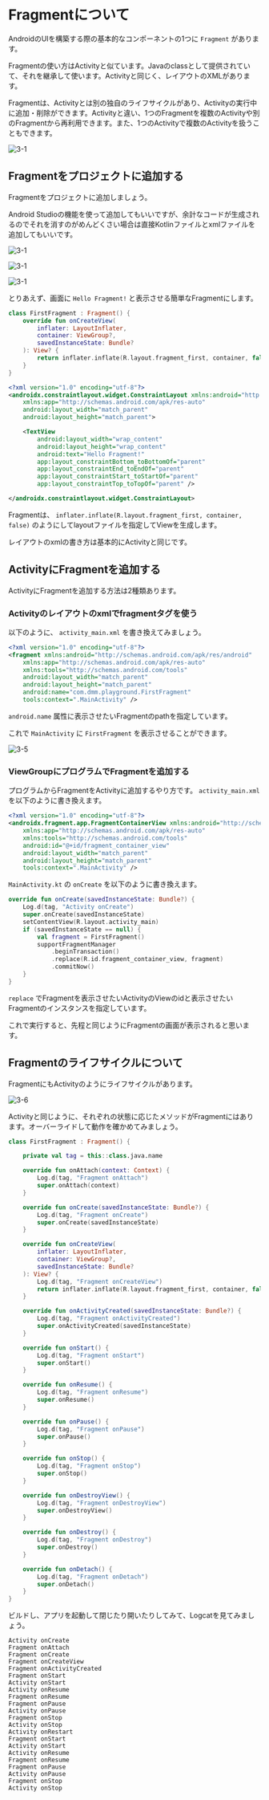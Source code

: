 # Fragmentについて

AndroidのUIを構築する際の基本的なコンポーネントの1つに `Fragment` があります。

Fragmentの使い方はActivityと似ています。Javaのclassとして提供されていて、それを継承して使います。Activityと同じく、レイアウトのXMLがあります。

Fragmentは、Activityとは別の独自のライフサイクルがあり、Activityの実行中に追加・削除ができます。Activityと違い、1つのFragmentを複数のActivityや別のFragmentから再利用できます。また、1つのActivityで複数のActivityを扱うこともできます。

![3-1](image/3-1.jpg)

## Fragmentをプロジェクトに追加する

Fragmentをプロジェクトに追加しましょう。

Android Studioの機能を使って追加してもいいですが、余計なコードが生成されるのでそれを消すのがめんどくさい場合は直接Kotlinファイルとxmlファイルを追加してもいいです。

![3-1](image/3-2.png)

![3-1](image/3-3.png)

![3-1](image/3-4.png)

とりあえず、画面に `Hello Fragment!` と表示させる簡単なFragmentにします。

```kotlin
class FirstFragment : Fragment() {
    override fun onCreateView(
        inflater: LayoutInflater,
        container: ViewGroup?,
        savedInstanceState: Bundle?
    ): View? {
        return inflater.inflate(R.layout.fragment_first, container, false)
    }
}
```

```xml
<?xml version="1.0" encoding="utf-8"?>
<androidx.constraintlayout.widget.ConstraintLayout xmlns:android="http://schemas.android.com/apk/res/android"
    xmlns:app="http://schemas.android.com/apk/res-auto"
    android:layout_width="match_parent"
    android:layout_height="match_parent">

    <TextView
        android:layout_width="wrap_content"
        android:layout_height="wrap_content"
        android:text="Hello Fragment!"
        app:layout_constraintBottom_toBottomOf="parent"
        app:layout_constraintEnd_toEndOf="parent"
        app:layout_constraintStart_toStartOf="parent"
        app:layout_constraintTop_toTopOf="parent" />

</androidx.constraintlayout.widget.ConstraintLayout>
```

Fragmentは、 `inflater.inflate(R.layout.fragment_first, container, false)` のようにしてlayoutファイルを指定してViewを生成します。

レイアウトのxmlの書き方は基本的にActivityと同じです。

## ActivityにFragmentを追加する

ActivityにFragmentを追加する方法は2種類あります。

### Activityのレイアウトのxmlでfragmentタグを使う

以下のように、 `activity_main.xml` を書き換えてみましょう。

```xml
<?xml version="1.0" encoding="utf-8"?>
<fragment xmlns:android="http://schemas.android.com/apk/res/android"
    xmlns:app="http://schemas.android.com/apk/res-auto"
    xmlns:tools="http://schemas.android.com/tools"
    android:layout_width="match_parent"
    android:layout_height="match_parent"
    android:name="com.dmm.playground.FirstFragment"
    tools:context=".MainActivity" />
```

`android.name` 属性に表示させたいFragmentのpathを指定しています。

これで `MainActivity` に `FirstFragment` を表示させることができます。

![3-5](image/3-5.png)

### ViewGroupにプログラムでFragmentを追加する

プログラムからFragmentをActivityに追加するやり方です。 `activity_main.xml` を以下のように書き換えます。

```xml
<?xml version="1.0" encoding="utf-8"?>
<androidx.fragment.app.FragmentContainerView xmlns:android="http://schemas.android.com/apk/res/android"
    xmlns:app="http://schemas.android.com/apk/res-auto"
    xmlns:tools="http://schemas.android.com/tools"
    android:id="@+id/fragment_container_view"
    android:layout_width="match_parent"
    android:layout_height="match_parent"
    tools:context=".MainActivity" />
```

`MainActivity.kt` の `onCreate` を以下のように書き換えます。

```kotlin
override fun onCreate(savedInstanceState: Bundle?) {
    Log.d(tag, "Activity onCreate")
    super.onCreate(savedInstanceState)
    setContentView(R.layout.activity_main)
    if (savedInstanceState == null) {
        val fragment = FirstFragment()
        supportFragmentManager
            .beginTransaction()
            .replace(R.id.fragment_container_view, fragment)
            .commitNow()
    }
}
```

`replace` でFragmentを表示させたいActivityのViewのidと表示させたいFragmentのインスタンスを指定しています。

これで実行すると、先程と同じようにFragmentの画面が表示されると思います。

## Fragmentのライフサイクルについて

FragmentにもActivityのようにライフサイクルがあります。

![3-6](image/3-6.png)

Activityと同じように、それぞれの状態に応じたメソッドがFragmentにはあります。オーバーライドして動作を確かめてみましょう。

```kotlin
class FirstFragment : Fragment() {

    private val tag = this::class.java.name

    override fun onAttach(context: Context) {
        Log.d(tag, "Fragment onAttach")
        super.onAttach(context)
    }

    override fun onCreate(savedInstanceState: Bundle?) {
        Log.d(tag, "Fragment onCreate")
        super.onCreate(savedInstanceState)
    }

    override fun onCreateView(
        inflater: LayoutInflater,
        container: ViewGroup?,
        savedInstanceState: Bundle?
    ): View? {
        Log.d(tag, "Fragment onCreateView")
        return inflater.inflate(R.layout.fragment_first, container, false)
    }

    override fun onActivityCreated(savedInstanceState: Bundle?) {
        Log.d(tag, "Fragment onActivityCreated")
        super.onActivityCreated(savedInstanceState)
    }

    override fun onStart() {
        Log.d(tag, "Fragment onStart")
        super.onStart()
    }

    override fun onResume() {
        Log.d(tag, "Fragment onResume")
        super.onResume()
    }

    override fun onPause() {
        Log.d(tag, "Fragment onPause")
        super.onPause()
    }

    override fun onStop() {
        Log.d(tag, "Fragment onStop")
        super.onStop()
    }

    override fun onDestroyView() {
        Log.d(tag, "Fragment onDestroyView")
        super.onDestroyView()
    }

    override fun onDestroy() {
        Log.d(tag, "Fragment onDestroy")
        super.onDestroy()
    }

    override fun onDetach() {
        Log.d(tag, "Fragment onDetach")
        super.onDetach()
    }
}
```

ビルドし、アプリを起動して閉じたり開いたりしてみて、Logcatを見てみましょう。

```
Activity onCreate
Fragment onAttach
Fragment onCreate
Fragment onCreateView
Fragment onActivityCreated
Fragment onStart
Activity onStart
Activity onResume
Fragment onResume
Fragment onPause
Activity onPause
Fragment onStop
Activity onStop
Activity onRestart
Fragment onStart
Activity onStart
Activity onResume
Fragment onResume
Fragment onPause
Activity onPause
Fragment onStop
Activity onStop
```

